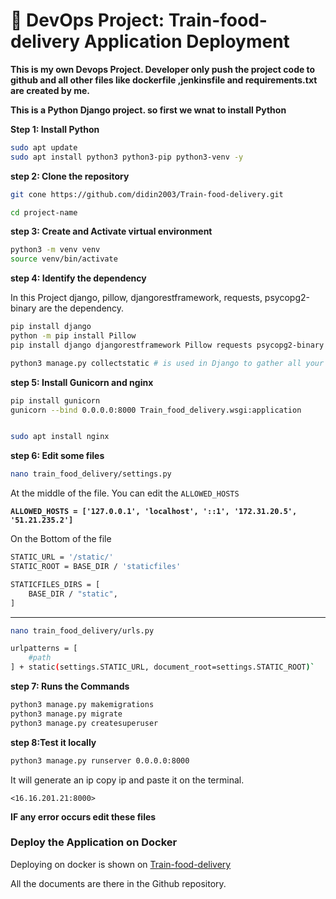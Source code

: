 # 🚀 **DevOps Project: Train-food-delivery Application Deployment**

**This is my own Devops Project. Developer only push the project code to github and all other files like dockerfile ,jenkinsfile and requirements.txt are created by me.**


**This is a Python Django project. so first we wnat to install Python**

**Step 1: Install Python**


```bash
sudo apt update
sudo apt install python3 python3-pip python3-venv -y
```

**step 2: Clone the repository**

```bash
git cone https://github.com/didin2003/Train-food-delivery.git
```

```bash
cd project-name
```
**step 3: Create and Activate virtual environment**

```bash
python3 -m venv venv
source venv/bin/activate
```

**step 4: Identify the dependency**

In this Project  django, pillow, djangorestframework, requests, psycopg2-binary are the dependency.

```bash
pip install django
python -m pip install Pillow
pip install django djangorestframework Pillow requests psycopg2-binary
```


```bash
python3 manage.py collectstatic # is used in Django to gather all your static files (CSS, JS, images, etc.) from your apps into a single directory so they can be served efficiently in production (usually by Nginx or a CDN).
```

**step 5: Install Gunicorn and nginx**

```bash
pip install gunicorn
gunicorn --bind 0.0.0.0:8000 Train_food_delivery.wsgi:application


sudo apt install nginx
```



**step 6: Edit some files**


```bash
nano train_food_delivery/settings.py
```

At the middle of the file. You can edit the `ALLOWED_HOSTS`


**`ALLOWED_HOSTS = ['127.0.0.1', 'localhost', '::1', '172.31.20.5', '51.21.235.2']`**


On the Bottom of the file


```bash
STATIC_URL = '/static/'
STATIC_ROOT = BASE_DIR / 'staticfiles'

STATICFILES_DIRS = [
    BASE_DIR / "static",
]
```


-----------------------------------------------------------------------------------------



```bash
nano train_food_delivery/urls.py
```


```bash
urlpatterns = [
    #path
] + static(settings.STATIC_URL, document_root=settings.STATIC_ROOT)`
```
**step 7: Runs the Commands**

```bash
python3 manage.py makemigrations
python3 manage.py migrate
python3 manage.py createsuperuser
```


**step 8:Test it locally**


```bash
python3 manage.py runserver 0.0.0.0:8000
```

It will generate an ip copy ip and paste it on the terminal.

`<16.16.201.21:8000>`

**IF any error occurs edit these files** 


### **Deploy the Application on Docker** 


Deploying on docker is shown on [Train-food-delivery](https://github.com/didin8080/Train-food-delivery.git) 

All the documents are there in the Github repository.



